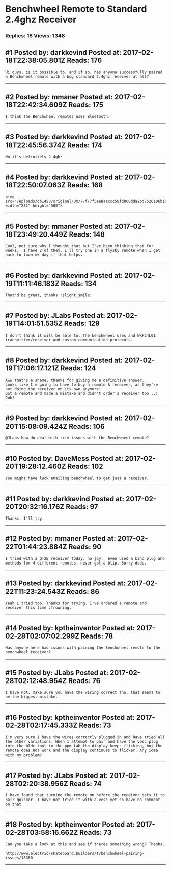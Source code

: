 # Benchwheel Remote to Standard 2.4ghz Receiver

### Replies: 18 Views: 1348

## \#1 Posted by: darkkevind Posted at: 2017-02-18T22:38:05.801Z Reads: 176

```
Hi guys, is it possible to, and if so, has anyone successfully paired a Benchwheel remote with a bog standard 2.4ghz receiver at all?
```

---
## \#2 Posted by: mmaner Posted at: 2017-02-18T22:42:34.609Z Reads: 175

```
I think the Benchwheel remotes uses Bluetooth.
```

---
## \#3 Posted by: darkkevind Posted at: 2017-02-18T22:45:56.374Z Reads: 174

```
No it's definitely 2.4ghz
```

---
## \#4 Posted by: darkkevind Posted at: 2017-02-18T22:50:07.063Z Reads: 168

```
<img src="/uploads/db1493/original/3X/7/f/7f5ea8aaccc58fd868dda2bd7526106b1b50d8d3.png" width="281" height="500">
```

---
## \#5 Posted by: mmaner Posted at: 2017-02-18T23:49:20.449Z Reads: 148

```
Cool, not sure why I thought that but I've been thinking that for weeks.  I have 2 of them, I'll try one in a flysky remote when I get back to town mk day if that helps.
```

---
## \#6 Posted by: darkkevind Posted at: 2017-02-19T11:11:46.183Z Reads: 134

```
That'd be great, thanks :slight_smile:
```

---
## \#7 Posted by: JLabs Posted at: 2017-02-19T14:01:51.535Z Reads: 129

```
I don't think it will be able to. The benchwheel uses and NRF24L01 transmitter/receiver and custom communication protocols.
```

---
## \#8 Posted by: darkkevind Posted at: 2017-02-19T17:06:17.121Z Reads: 124

```
Aww that's a shame, thanks for giving me a definitive answer.
Looks like I'm going to have to buy a remote & receiver, as they're not doing the receiver on its own anymore!
Got a remote and made a mistake and didn't order a receiver too...! Doh!
```

---
## \#9 Posted by: darkkevind Posted at: 2017-02-20T15:08:09.424Z Reads: 106

```
@JLabs how do deal with trim issues with the Benchwheel remote?
```

---
## \#10 Posted by: DaveMess Posted at: 2017-02-20T19:28:12.460Z Reads: 102

```
You might have luck emailing benchwheel to get just a receiver.
```

---
## \#11 Posted by: darkkevind Posted at: 2017-02-20T20:32:16.176Z Reads: 97

```
Thanks. I'll try.
```

---
## \#12 Posted by: mmaner Posted at: 2017-02-22T01:44:23.884Z Reads: 90

```
I tried with a GT2B receiver today, no joy.  Even used a bind plug and methods for 4 different remotes, never got a blip. Sorry dude.
```

---
## \#13 Posted by: darkkevind Posted at: 2017-02-22T11:23:24.543Z Reads: 86

```
Yeah I tried too. Thanks for trying. I've ordered a remote and receiver this time :frowning:
```

---
## \#14 Posted by: kptheinventor Posted at: 2017-02-28T02:07:02.299Z Reads: 78

```
Has anyone here had issues with pairing the Benchwheel remote to the benchwheel receiver?
```

---
## \#15 Posted by: JLabs Posted at: 2017-02-28T02:12:48.954Z Reads: 76

```
I have not, make sure you have the wiring correct tho, that seems to be the biggest mistake.
```

---
## \#16 Posted by: kptheinventor Posted at: 2017-02-28T02:17:45.333Z Reads: 73

```
I'm very sure I have the wires correctly plugged in and have tried all the other variations. When I attempt to pair and have the vesc plug into the bldc tool in the ppm tab the display keeps flicking, but the remote does not work and the display continues to flicker. Any idea with my problem?
```

---
## \#17 Posted by: JLabs Posted at: 2017-02-28T02:20:38.956Z Reads: 74

```
I have found that turning the remote on before the receiver gets it to pair quicker. I have not tried it with a vesc yet so have no comment on that
```

---
## \#18 Posted by: kptheinventor Posted at: 2017-02-28T03:58:16.662Z Reads: 73

```
Can you take a look at this and see if theres something wrong? Thanks.

http://www.electric-skateboard.builders/t/benchwheel-pairing-issues/18360
```

---
